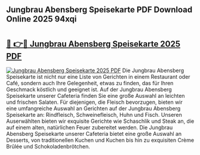 ## Jungbrau Abensberg Speisekarte PDF Download Online 2025 94xqi

# <h2><a href="http://gcb9nd.nevu.top/?p=Jungbrau+Abensberg+Speisekarte">🔗 👉🔴 Jungbrau Abensberg Speisekarte 2025 PDF</a></h2>

[![Jungbrau Abensberg Speisekarte 2025 PDF](https://i.imgur.com/dBaPXMq.png)](http://gcb9nd.nevu.top/?p=Jungbrau+Abensberg+Speisekarte)
Die Jungbrau Abensberg Speisekarte ist nicht nur eine Liste von Gerichten in einem Restaurant oder Café, sondern auch Ihre Gelegenheit, etwas zu finden, das für Ihren Geschmack köstlich und geeignet ist. Auf der Jungbrau Abensberg Speisekarte unserer Cafeteria finden Sie eine große Auswahl an leichten und frischen Salaten. Für diejenigen, die Fleisch bevorzugen, bieten wir eine umfangreiche Auswahl an Gerichten auf der Jungbrau Abensberg Speisekarte an: Rindfleisch, Schweinefleisch, Huhn und Fisch. Unseren Auserwählten bieten wir exquisite Gerichte wie Schaschlik und Steak an, die auf einem alten, natürlichen Feuer zubereitet werden. Die Jungbrau Abensberg Speisekarte unserer Cafeteria bietet eine große Auswahl an Desserts, von traditionellen Kuchen und Kuchen bis hin zu exquisiten Crème Brûlée und Schokoladenbrötchen.
